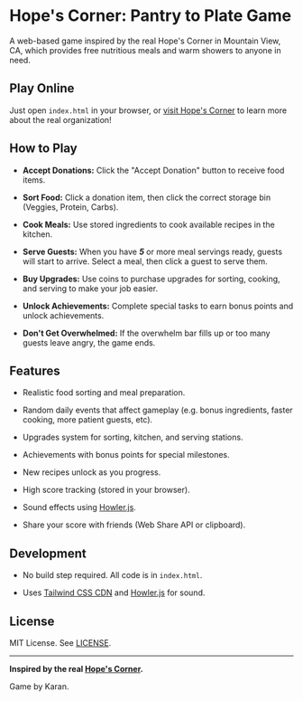 # Hope's Corner: Pantry to Plate Game

A web-based game inspired by the real Hope's Corner in Mountain View, CA, which provides free nutritious meals and warm showers to anyone in need.

## Play Online

Just open `index.html` in your browser, or [visit Hope's Corner](https://www.hopes-corner.org/) to learn more about the real organization!

## How to Play

- **Accept Donations:** Click the "Accept Donation" button to receive food items.

- **Sort Food:** Click a donation item, then click the correct storage bin (Veggies, Protein, Carbs).

- **Cook Meals:** Use stored ingredients to cook available recipes in the kitchen.

- **Serve Guests:** When you have ***5*** or more meal servings ready, guests will start to arrive. Select a meal, then click a guest to serve them.

- **Buy Upgrades:** Use coins to purchase upgrades for sorting, cooking, and serving to make your job easier.

- **Unlock Achievements:** Complete special tasks to earn bonus points and unlock achievements.

- **Don't Get Overwhelmed:** If the overwhelm bar fills up or too many guests leave angry, the game ends.

## Features

- Realistic food sorting and meal preparation.

- Random daily events that affect gameplay (e.g. bonus ingredients, faster cooking, more patient guests, etc).

- Upgrades system for sorting, kitchen, and serving stations.

- Achievements with bonus points for special milestones.

- New recipes unlock as you progress.

- High score tracking (stored in your browser).

- Sound effects using [Howler.js](https://howlerjs.com/).

- Share your score with friends (Web Share API or clipboard).

## Development

- No build step required. All code is in `index.html`.

- Uses [Tailwind CSS CDN](https://cdn.tailwindcss.com/) and [Howler.js](https://howlerjs.com/) for sound.

## License

MIT License. See [LICENSE](LICENSE).

---

**Inspired by the real [Hope's Corner](https://www.hopes-corner.org/).**

Game by Karan.
